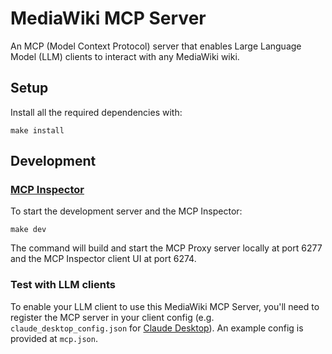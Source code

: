 # MediaWiki MCP Server

An MCP (Model Context Protocol) server that enables Large Language Model (LLM) clients to interact with any MediaWiki wiki.

## Setup

Install all the required dependencies with:
```
make install
```

## Development

### [MCP Inspector](https://github.com/modelcontextprotocol/inspector)

To start the development server and the MCP Inspector:
```
make dev
```
The command will build and start the MCP Proxy server locally at port 6277 and the MCP Inspector client UI at port 6274.

### Test with LLM clients

To enable your LLM client to use this MediaWiki MCP Server, you'll need to register the MCP server in your client config (e.g. `claude_desktop_config.json` for [Claude Desktop](https://modelcontextprotocol.io/quickstart/user)). An example config is provided at `mcp.json`.
